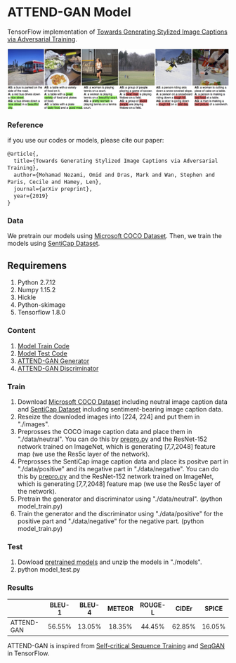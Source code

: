 # ATTEND-GAN Model

TensorFlow implementation of [Towards Generating Stylized Image Captions via Adversarial Training]().
<p align="center">
<img src="./examples/samples.jpg" width=1000 high=700>
</p>

### Reference
if you use our codes or models, please cite our paper:
```
@article{,
  title={Towards Generating Stylized Image Captions via Adversarial Training},
  author={Mohamad Nezami, Omid and Dras, Mark and Wan, Stephen and Paris, Cecile and Hamey, Len},
  journal={arXiv preprint},
  year={2019}
}
```
### Data
We pretrain our models using [Microsoft COCO Dataset](http://cocodataset.org/#download). 
Then, we train the models using [SentiCap Dataset](http://cm.cecs.anu.edu.au/post/senticap/).

## Requiremens
1. Python 2.7.12
2. Numpy 1.15.2
3. Hickle
4. Python-skimage
3. Tensorflow 1.8.0

### Content
1. [Model Train Code](./model_train.py)
2. [Model Test Code](./model_test.py)
3. [ATTEND-GAN Generator](lib/generator_WGAN.py)
4. [ATTEND-GAN Discriminator](lib/discriminator_WGAN.py)

### Train
1. Download [Microsoft COCO Dataset](http://cocodataset.org/#download) including neutral image caption data and [SentiCap Dataset](http://cm.cecs.anu.edu.au/post/senticap/) including sentiment-bearing image caption data.
2. Reseize the downloded images into [224, 224] and put them in "./images".
3. Preprosses the COCO image caption data and place them in "./data/neutral". You can do this by [prepro.py](https://github.com/yunjey/show-attend-and-tell) and the ResNet-152 network trained on ImageNet, which is generating [7,7,2048] feature map (we use the Res5c layer of the network).
4. Preprosses the SentiCap image caption data and place its positve part in "./data/positive" and its negative part in "./data/negative". You can do this by [prepro.py](https://github.com/yunjey/show-attend-and-tell) and the ResNet-152 network trained on ImageNet, which is generating [7,7,2048] feature map (we use the Res5c layer of the network).
5. Pretrain the generator and discriminator using "./data/neutral". (python model_train.py)
6. Train the generator and the discriminator using "./data/positive" for the positive part and "./data/negative" for the negative part. (python model_train.py)

### Test
1. Dowload [pretrained models]() and unzip the models in "./models".
2. python model_test.py

### Results
|                   | BLEU-1 | BLEU-4 | METEOR | ROUGE-L | CIDEr | SPICE
|-------------------|:-------------------:|:------------------------:|:---------------------:|:---------------------:|:---------------------:|:---------------------:|
|ATTEND-GAN| 56.55%  | 13.05% | 18.35%  | 44.45%  | 62.85% | 16.05%  |

ATTEND-GAN is inspired from [Self-critical Sequence Training](https://github.com/weili-ict/SelfCriticalSequenceTraining-tensorflow) and [SeqGAN](https://github.com/LantaoYu/SeqGAN) in TensorFlow.
